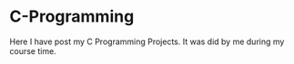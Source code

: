 # C-Programming
Here I have post my C Programming Projects. It was did by me during my course time.
